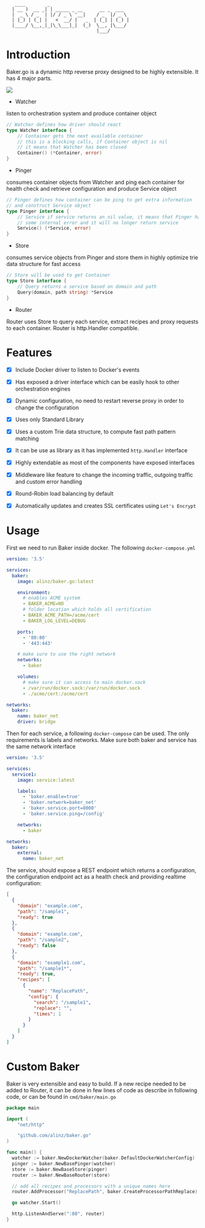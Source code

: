 ```
   ____        _                                
  | __ )  __ _| | _____ _ __      __ _  ___   
  |  _ \ / _  | |/ / _ \ '__|    / _  |/ _ \  
  | |_) | (_| |   <  __/ |   _  | (_| | (_) | 
  |____/ \__,_|_|\_\___|_|  (_)  \__, |\___/  
                                 |___/
```

# Introduction

Baker.go is a dynamic http reverse proxy designed to be highly extensible. It has 4 major parts.

<img src="./doc/baker.svg">

- Watcher

listen to orchestration system and produce container object

```go
// Watcher defines how driver should react
type Watcher interface {
	// Container gets the next available container
	// this is a blocking calls, if Container object is nil
	// it means that Watcher has been closed
	Container() (*Container, error)
}
```

- Pinger

consumes container objects from Watcher and ping each container for health check and retrieve configuration and produce Service object

```go
// Pinger defines how container can be ping to get extra information
// and construct Service object
type Pinger interface {
	// Service if service returns an nil value, it means that Pinger has
	// some internal error and it will no longer return service
	Service() (*Service, error)
}
```

- Store

consumes service objects from Pinger and store them in highly optimize trie data structure for fast access

```go
// Store will be used to get Container
type Store interface {
	// Query returns a service based on domain and path
	Query(domain, path string) *Service
}
```

- Router

Router uses Store to query each service, extract recipes and proxy requests to each container. Router is http.Handler compatible.



# Features

- [x] Include Docker driver to listen to Docker's events
- [x] Has exposed a driver interface which can be easily hook to other orchestration engines
- [x] Dynamic configuration, no need to restart reverse proxy in order to change the configuration
- [x] Uses only Standard Library
- [x] Uses a custom Trie data structure, to compute fast path pattern matching
- [x] It can be use as library as it has implemented `http.Handler` interface
- [x] Highly extendable as most of the components have exposed interfaces 
- [x] Middleware like feature to change the incoming traffic, outgoing traffic and custom error handling
- [x] Round-Robin load balancing by default
- [x] Automatically updates and creates SSL certificates using `Let's Encrypt`


# Usage

First we need to run Baker inside docker. The following `docker-compose.yml`


```yml
version: '3.5'

services:
  baker:
    image: alinz/baker.go:latest

    environment:
      # enables ACME system
      - BAKER_ACME=NO
      # folder location which holds all certification
      - BAKER_ACME_PATH=/acme/cert
      - BAKER_LOG_LEVEL=DEBUG

    ports:
      - '80:80'
      - '443:443'

    # make sure to use the right network
    networks:
      - baker

    volumes:
      # make sure it can access to main docker.sock
      - /var/run/docker.sock:/var/run/docker.sock
      - ./acme/cert:/acme/cert

networks:
  baker:
    name: baker_net
    driver: bridge
```


Then for each service, a following `docker-compose` can be used. The only requirements is labels and networks. Make sure both baker and service has the same network interface

```yml
version: '3.5'

services:
  service1:
    image: service:latest

    labels:
      - 'baker.enable=true'
      - 'baker.network=baker_net'
      - 'baker.service.port=8000'
      - 'baker.service.ping=/config'

    networks:
      - baker

networks:
  baker:
    external:
      name: baker_net    
```

The service, should expose a REST endpoint which returns a configuration, the configuration endpoint act as a health check and providing realtime configuration:

```json
[
  {
    "domain": "example.com",
    "path": "/sample1",
    "ready": true
  },
  {
    "domain": "example.com",
    "path": "/sample2",
    "ready": false
  },
  {
    "domain": "example1.com",
    "path": "/sample1*",
    "ready": true,
    "recipes": [
      {
        "name": "ReplacePath",
        "config": {
          "search": "/sample1",
          "replace": "",
          "times": 1
        }
      }
    ]
  }
]
```

# Custom Baker

Baker is very extensible and easy to build. If a new recipe needed to be added to Router, it can be done in few lines of code as describe in following code, or can be found in `cmd/baker/main.go`

```go
package main

import (
	"net/http"

	"github.com/alinz/baker.go"
)

func main() {
  watcher := baker.NewDockerWatcher(baker.DefaultDockerWatcherConfig)
  pinger := baker.NewBasePinger(watcher)
  store := baker.NewBaseStore(pinger)
  router := baker.NewBaseRouter(store)

  // add all recipes and processors with a unique names here
  router.AddProcessor("ReplacePath", baker.CreateProcessorPathReplace)

  go watcher.Start()

  http.ListenAndServe(":80", router)
}
```